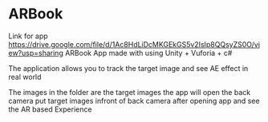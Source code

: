 # ARBook
Link for app https://drive.google.com/file/d/1Ac8HdLiDcMKGEkGS5v2IsIp8QQsyZS0O/view?usp=sharing
ARBook App made with using Unity + Vuforia + c#


The application allows you to track the target image and see AE effect in real world


The images in the folder are the target images 
the app will open the back camera
put target images infront of back camera after opening app
and see the AR based Experience
